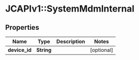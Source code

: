 # JCAPIv1::SystemMdmInternal

## Properties
Name | Type | Description | Notes
------------ | ------------- | ------------- | -------------
**device_id** | **String** |  | [optional] 


